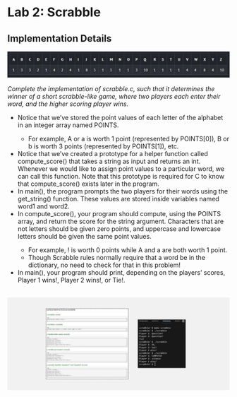 <h1>Lab 2: Scrabble</h1>
<h2>Implementation Details</h2>
<img src="assets/2.JPG">
<p><em>Complete the implementation of scrabble.c, such that it determines the winner of a short scrabble-like game, where two players each enter their word, and the higher scoring player wins.</em></p>

<ul>

<li>Notice that we’ve stored the point values of each letter of the alphabet in an integer array named POINTS.</li>
<ul>
  <li>For example, A or a is worth 1 point (represented by POINTS[0]), B or b is worth 3 points (represented by POINTS[1]), etc.</li>
</ul>

<li>Notice that we’ve created a prototype for a helper function called compute_score() that takes a string as input and returns an int. Whenever we would like to assign point values to a particular word, we can call this function. Note that this prototype is required for C to know that compute_score() exists later in the program.</li>

<li>In main(), the program prompts the two players for their words using the get_string() function. These values are stored inside variables named word1 and word2.</li>

<li>In compute_score(), your program should compute, using the POINTS array, and return the score for the string argument. Characters that are not letters should be given zero points, and uppercase and lowercase letters should be given the same point values.</li>
<ul><li>For example, ! is worth 0 points while A and a are both worth 1 point.</li>
<li>Though Scrabble rules normally require that a word be in the dictionary, no need to check for that in this problem!</li>
</ul>

<li>In main(), your program should print, depending on the players’ scores, Player 1 wins!, Player 2 wins!, or Tie!.</li>
</ul>
<br>
<img src="assets/scrabble.png">

